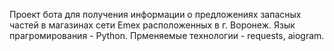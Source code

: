  Проект бота для получения информации о предложениях запасных частей в магазинах сети Emex расположенных в г. Воронеж.
 Язык прагромирования - Python. Прменяемые технологии - requests, aiogram.
